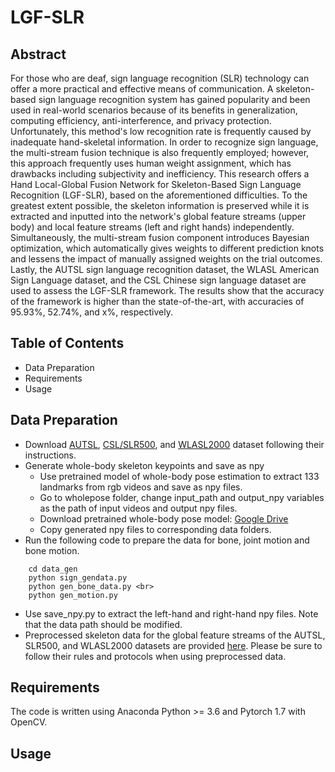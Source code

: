 # LGF-SLR
## Abstract
For those who are deaf, sign language recognition (SLR) technology can offer a more practical and effective means of communication. A skeleton-based sign language recognition system has gained popularity and been used in real-world scenarios because of its benefits in generalization, computing efficiency, anti-interference, and privacy protection. Unfortunately, this method's low recognition rate is frequently caused by inadequate hand-skeletal information. In order to recognize sign language, the multi-stream fusion technique is also frequently employed; however, this approach frequently uses human weight assignment, which has drawbacks including subjectivity and inefficiency. This research offers a Hand Local-Global Fusion Network for Skeleton-Based Sign Language Recognition (LGF-SLR), based on the aforementioned difficulties. To the greatest extent possible, the skeleton information is preserved while it is extracted and inputted into the network's global feature streams (upper body) and local feature streams (left and right hands) independently. Simultaneously, the multi-stream fusion component introduces Bayesian optimization, which automatically gives weights to different prediction knots and lessens the impact of manually assigned weights on the trial outcomes. Lastly, the AUTSL sign language recognition dataset, the WLASL American Sign Language dataset, and the CSL Chinese sign language dataset are used to assess the LGF-SLR framework. The results show that the accuracy of the framework is higher than the state-of-the-art, with accuracies of 95.93%, 52.74%, and x%, respectively.
## Table of Contents
* Data Preparation
* Requirements
* Usage
## Data Preparation
* Download [AUTSL](https://chalearnlap.cvc.uab.es/dataset/40/description/), [CSL/SLR500](https://link.zhihu.com/?target=http%3A//home.ustc.edu.cn/~pjh/openresources/cslr-dataset-2015/index.html), and [WLASL2000](https://dxli94.github.io/WLASL/) dataset following their instructions.
* Generate whole-body skeleton keypoints and save as npy
  * Use pretrained model of whole-body pose estimation to extract 133 landmarks from rgb videos and save as npy files.
  * Go to wholepose folder, change input_path and output_npy variables as the path of input videos and output npy files.
  * Download pretrained whole-body pose model: [Google Drive](https://drive.google.com/file/d/1f_c3uKTDQ4DR3CrwMSI8qdsTKJvKVt7p/view?usp=sharing)
  * Copy generated npy files to corresponding data folders.
* Run the following code to prepare the data for bone, joint motion and bone motion.<br>
```
    cd data_gen  
    python sign_gendata.py  
    python gen_bone_data.py <br>
    python gen_motion.py
```
* Use save_npy.py to extract the left-hand and right-hand npy files. Note that the data path should be modified.
* Preprocessed skeleton data for the global feature streams of the AUTSL, SLR500, and WLASL2000 datasets are provided [here](https://drive.google.com/drive/folders/1VUQsh_nf70slT4YsC-UzTCAZ3jB_uFKX?usp=sharing). Please be sure to follow their rules and protocols when using preprocessed data.
## Requirements
  The code is written using Anaconda Python >= 3.6 and Pytorch 1.7 with OpenCV.
## Usage
